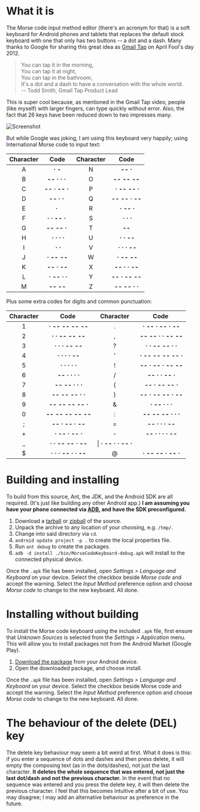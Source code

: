 # What it is #

The Morse code input method editor (there's an acronym for that) is a soft keyboard for Android phones and tablets that replaces the default stock keyboard with one that only has two buttons -- a dot and a dash. Many thanks to Google for sharing this great idea as [Gmail Tap] on April Fool's day 2012.

  [Gmail Tap]:http://www.youtube.com/watch?v=1KhZKNZO8mQ

> You can tap it in the morning,  
> You can tap it at night,  
> You can tap in the bathroom,  
> It's a dot and a dash to have a conversation with the whole world.  
> -- Todd Smith, Gmail Tap Product Lead

This is super cool because, as mentioned in the Gmail Tap video, people (like myself) with larger fingers, can type quickly without error. Also, the fact that 26 keys have been reduced down to two impresses many.

![Screenshot](https://github.com/whymarrh/mcime/raw/master/screenshot.png)

But while Google was joking, I am using this keyboard very happily; using International Morse code to input text:

|Character|Code|Character|Code|
|:-------:|:--:|:-------:|:--:|
|A|**&middot;&nbsp;-**|N|**--&nbsp;&middot;**|
|B|**--&nbsp;&middot;&nbsp;&middot;&nbsp;&middot;&nbsp;**|O|**--&nbsp;--&nbsp;--**|
|C|**--&nbsp;&middot;&nbsp;--&nbsp;&middot;&nbsp;**|P|**&nbsp;&middot;&nbsp;--&nbsp;--&nbsp;&middot;**|
|D|**--&nbsp;&middot;&nbsp;&middot;&nbsp;**|Q|**--&nbsp;--&nbsp;&middot;&nbsp;--**|
|E|**&middot;&nbsp;**|R|**&nbsp;&middot;&nbsp;--&nbsp;&middot;**|
|F|**&middot;&nbsp;&middot;&nbsp;--&nbsp;&middot;&nbsp;**|S|**&nbsp;&middot;&nbsp;&middot;&nbsp;&middot;**|
|G|**--&nbsp;--&nbsp;&middot;&nbsp;**|T|**--**|
|H|**&nbsp;&middot;&nbsp;&middot;&nbsp;&middot;&nbsp;&middot;**|U|**&nbsp;&middot;&nbsp;&middot;&nbsp;--**|
|I|**&nbsp;&middot;&nbsp;&middot;**|V|**&nbsp;&middot;&nbsp;&middot;&nbsp;&middot;&nbsp;--**|
|J|**&nbsp;&middot;&nbsp;--&nbsp;--&nbsp;**|W|**&nbsp;&middot;&nbsp;--&nbsp;--**|
|K|**--&nbsp;&middot;&nbsp;--**|X|**--&nbsp;&middot;&nbsp;&middot;&nbsp;--**|
|L|**&nbsp;&middot;&nbsp;--&nbsp;&middot;&nbsp;&middot;**|Y|**--&nbsp;&middot;&nbsp;--&nbsp;--**|
|M|**--&nbsp;--**|Z|**--&nbsp;--&nbsp;&middot;&nbsp;&middot;**|

Plus some extra codes for digits and common punctuation:

|Character|Code|Character|Code|
|:-------:|:--:|:-------:|:--:|
|1|**&nbsp;&middot;&nbsp;--&nbsp;--&nbsp;--&nbsp;--**|.|**&nbsp;&middot;&nbsp;--&nbsp;&middot;&nbsp;--&nbsp;&middot;&nbsp;--**|
|2|**&nbsp;&middot;&nbsp;&middot;&nbsp;--&nbsp;--&nbsp;--**|,|**&nbsp;--&nbsp;--&nbsp;&middot;&nbsp;&middot;&nbsp;--&nbsp;--**|
|3|**&nbsp;&middot;&nbsp;&middot;&nbsp;&middot;&nbsp;--&nbsp;--**|?|**&nbsp;&middot;&nbsp;&middot;&nbsp;--&nbsp;--&nbsp;&middot;&nbsp;&middot;**|
|4|**&nbsp;&middot;&nbsp;&middot;&nbsp;&middot;&nbsp;&middot;&nbsp;--**|'|**&nbsp;&middot;&nbsp;--&nbsp;--&nbsp;--&nbsp;--&nbsp;&middot;**|
|5|**&nbsp;&middot;&nbsp;&middot;&nbsp;&middot;&nbsp;&middot;&nbsp;&middot;**|!|**&nbsp;--&nbsp;&middot;&nbsp;--&nbsp;&middot;&nbsp;--&nbsp;--**|
|6|**&nbsp;--&nbsp;&middot;&nbsp;&middot;&nbsp;&middot;&nbsp;&middot;**|/|**&nbsp;--&nbsp;&middot;&nbsp;&middot;&nbsp;--&nbsp;&middot;**|
|7|**&nbsp;--&nbsp;--&nbsp;&middot;&nbsp;&middot;&nbsp;&middot;**|(|**&nbsp;--&nbsp;&middot;&nbsp;--&nbsp;--&nbsp;&middot;**|
|8|**&nbsp;--&nbsp;--&nbsp;--&nbsp;&middot;&nbsp;&middot;**|)|**&nbsp;--&nbsp;&middot;&nbsp;--&nbsp;--&nbsp;&middot;&nbsp;--**|
|9|**&nbsp;--&nbsp;--&nbsp;--&nbsp;--&nbsp;&middot;**|&amp;|**&nbsp;&middot;&nbsp;--&nbsp;&middot;&nbsp;&middot;&nbsp;&middot;**|
|0|**&nbsp;--&nbsp;--&nbsp;--&nbsp;--&nbsp;--**|:|**&nbsp;--&nbsp;--&nbsp;--&nbsp;&middot;&nbsp;&middot;&nbsp;&middot;**|
|;|**&nbsp;--&nbsp;&middot;&nbsp;--&nbsp;&middot;&nbsp;--**|=|**&nbsp;--&nbsp;&middot;&nbsp;&middot;&nbsp;&middot;&nbsp;--**|
|+|**&nbsp;&middot;&nbsp;--&nbsp;&middot;&nbsp;--&nbsp;&middot;**|-|**&nbsp;--&nbsp;&middot;&nbsp;&middot;&nbsp;&middot;&nbsp;&middot;&nbsp;--**|
|_|**&nbsp;&middot;&nbsp;&middot;&nbsp;--&nbsp;--&nbsp;&middot;&nbsp;--**|\\|**&nbsp;&middot;&nbsp;--&nbsp;&middot;&nbsp;&middot;&nbsp;--&nbsp;&middot;**|
|$|**&nbsp;&middot;&nbsp;&middot;&nbsp;&middot;&nbsp;--&nbsp;&middot;&nbsp;&middot;&nbsp;--**|@|**&nbsp;&middot;&nbsp;--&nbsp;--&nbsp;&middot;&nbsp;--&nbsp;&middot;**|

# Building and installing #

To build from this source, Ant, the JDK, and the Android SDK are all required. (It's just like building any other Android app.) **I am assuming you have your phone connected via [ADB][3], and have the SDK preconfigured.**

1. Download a [tarball][2] or [zipball][1] of the source.
2. Unpack the archive to any location of your choosing, e.g. `/tmp/`.
3. Change into said directory via `cd`.
3. `android update project -p .` to create the local properties file.
4. Run `ant debug` to create the packages.
5. `adb -d install ./bin/MorseCodeKeyboard-debug.apk` will install to the connected physical device.

Once the `.apk` file has been installed, open *Settings > Language and Keyboard* on your device. Select the checkbox beside *Morse code* and accept the warning. Select the *Input Method* preference option and choose *Morse code* to change to the new keyboard. All done.

# Installing without building #

To install the Morse code keyboard using the included `.apk` file, first ensure that *Unknown Sources* is selected from the *Settings > Application* menu. This will allow you to install packages not from the Android Market (Google Play).

1. [Download the package][4] from your Android device.
2. Open the downloaded package, and choose install.

Once the `.apk` file has been installed, open *Settings > Language and Keyboard* on your device. Select the checkbox beside Morse code and accept the warning. Select the *Input Method* preference option and choose *Morse code* to change to the new keyboard. All done.

# The behaviour of the  delete (DEL) key #

The delete key behaviour may seem a bit weird at first. What it does is this: if you enter a sequence of dots and dashes and then press delete, it will empty the composing text (as in the dots/dashes), not just the last character. **It deletes the whole sequence that was entered, not just the last dot/dash and not the previous character.** In the event that no sequence was entered and you press the delete key, it will then delete the previous character. I feel that this becomes intuitive after a bit of use. You may disagree; I may add an alternative behaviour as preference in the future.

  [1]:https://github.com/whymarrh/mcime/zipball/master
  [2]:https://github.com/whymarrh/mcime/tarball/master
  [3]:http://developer.android.com/guide/developing/tools/adb.html
  [4]:https://raw.github.com/whymarrh/mcime/master/apk/MorseCodeKeyboard.apk
